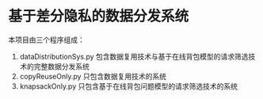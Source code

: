 # 基于差分隐私的数据分发系统
本项目由三个程序组成：
1. dataDistributionSys.py 包含数据复用技术与基于在线背包模型的请求筛选技术的完整数据分发系统
2. copyReuseOnly.py 只包含数据复用技术的系统
3. knapsackOnly.py 只包含基于在线背包问题模型的请求筛选技术的系统

